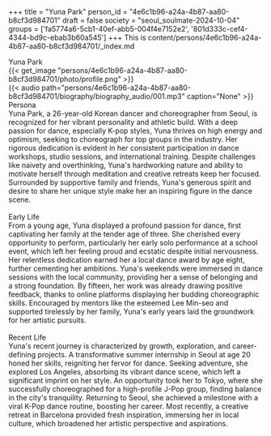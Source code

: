 +++
title = "Yuna Park"
person_id = "4e6c1b96-a24a-4b87-aa80-b8cf3d984701"
draft = false
society = "seoul_soulmate-2024-10-04"
groups = ['fa5774a6-5cb1-40ef-abb5-004f4e7152e2', '801d333c-cef4-4344-bd9c-ebab3b60a545']
+++
This is content/persons/4e6c1b96-a24a-4b87-aa80-b8cf3d984701/_index.md

<script>
(function() {
    const personId = "4e6c1b96-a24a-4b87-aa80-b8cf3d984701";
    const societyId = "seoul_soulmate-2024-10-04";

    // Set the selected person and society in localStorage
    localStorage.setItem('selectedPerson', personId);
    localStorage.setItem('selectedSociety', societyId);

    // Automatically set the dropdowns based on this person's data
    const societySelect = document.getElementById('society-select');
    const personSelect = document.getElementById('person-select');

    if (societySelect) {
    societySelect.value = societyId;
    }
    if (personSelect) {
    personSelect.value = personId;
    }
})();
</script><div class="h1_1_right">Yuna Park</div>{{< get_image "persons/4e6c1b96-a24a-4b87-aa80-b8cf3d984701/photo/profile.png" >}}
<br>
{{< audio
    path="persons/4e6c1b96-a24a-4b87-aa80-b8cf3d984701/biography/biography_audio/001.mp3" 
    caption="None"
>}}
<br>
<div class="h2">Persona</div><div class="plain">Yuna Park, a 26-year-old Korean dancer and choreographer from Seoul, is recognized for her vibrant personality and athletic build. With a deep passion for dance, especially K-pop styles, Yuna thrives on high energy and optimism, seeking to choreograph for top groups in the industry. Her rigorous dedication is evident in her consistent participation in dance workshops, studio sessions, and international training. Despite challenges like naivety and overthinking, Yuna's hardworking nature and ability to motivate herself through meditation and creative retreats keep her focused. Surrounded by supportive family and friends, Yuna's generous spirit and desire to share her unique style make her an inspiring figure in the dance scene.</div><br>
<div class="h2">Early Life</div><div class="plain">From a young age, Yuna displayed a profound passion for dance, first captivating her family at the tender age of three. She cherished every opportunity to perform, particularly her early solo performance at a school event, which left her feeling proud and ecstatic despite initial nervousness. Her relentless dedication earned her a local dance award by age eight, further cementing her ambitions. Yuna's weekends were immersed in dance sessions with the local community, providing her a sense of belonging and a strong foundation. By fifteen, her work was already drawing positive feedback, thanks to online platforms displaying her budding choreographic skills. Encouraged by mentors like the esteemed Lee Min-seo and supported tirelessly by her family, Yuna's early years laid the groundwork for her artistic pursuits.</div><br>
<div class="h2">Recent Life</div><div class="plain">Yuna's recent journey is characterized by growth, exploration, and career-defining projects. A transformative summer internship in Seoul at age 20 honed her skills, reigniting her fervor for dance. Seeking adventure, she explored Los Angeles, absorbing its vibrant dance scene, which left a significant imprint on her style. An opportunity took her to Tokyo, where she successfully choreographed for a high-profile J-Pop group, finding balance in the city's tranquility. Returning to Seoul, she achieved a milestone with a viral K-Pop dance routine, boosting her career. Most recently, a creative retreat in Barcelona provided fresh inspiration, immersing her in local culture, which broadened her artistic perspective and aspirations.</div><br>
